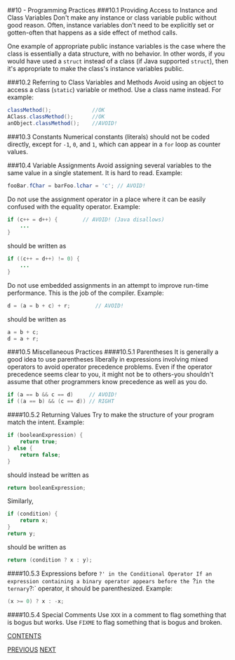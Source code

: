 ##10 - Programming Practices
###10.1 Providing Access to Instance and Class Variables
Don't make any instance or class variable public without good reason. Often, instance variables don't need to be explicitly set or gotten-often that happens as a side effect of method calls.

One example of appropriate public instance variables is the case where the class is essentially a data structure, with no behavior. In other words, if you would have used a `struct` instead of a class (if Java supported `struct`), then it's appropriate to make the class's instance variables public.

###10.2 Referring to Class Variables and Methods
Avoid using an object to access a class (`static`) variable or method. Use a class name instead. For example:

```java
classMethod();             //OK
AClass.classMethod();      //OK
anObject.classMethod();    //AVOID!
```

###10.3 Constants
Numerical constants (literals) should not be coded directly, except for `-1`, `0`, and `1`, which can appear in a `for` loop as counter values.

###10.4 Variable Assignments
Avoid assigning several variables to the same value in a single statement. It is hard to read. Example:

```java
fooBar.fChar = barFoo.lchar = 'c'; // AVOID!
```

Do not use the assignment operator in a place where it can be easily confused with the equality operator. Example:

```java
if (c++ = d++) {        // AVOID! (Java disallows)
    ...
}
```

should be written as

```java
if ((c++ = d++) != 0) {
    ...
}
```

Do not use embedded assignments in an attempt to improve run-time performance. This is the job of the compiler. Example:

```java
d = (a = b + c) + r;        // AVOID!
```

should be written as

```java
a = b + c;
d = a + r;
```

###10.5 Miscellaneous Practices
####10.5.1 Parentheses
It is generally a good idea to use parentheses liberally in expressions involving mixed operators to avoid operator precedence problems. Even if the operator precedence seems clear to you, it might not be to others-you shouldn't assume that other programmers know precedence as well as you do.

```java
if (a == b && c == d)     // AVOID!
if ((a == b) && (c == d)) // RIGHT
```

####10.5.2 Returning Values
Try to make the structure of your program match the intent. Example:

```java
if (booleanExpression) {
    return true;
} else {
    return false;
}
```
  
should instead be written as

```java
return booleanExpression;
```

Similarly,

```java
if (condition) {
    return x;
}
return y;
```

should be written as

```java
return (condition ? x : y);
```

####10.5.3 Expressions before `?' in the Conditional Operator
If an expression containing a binary operator appears before the `?` in the ternary `?:` operator, it should be parenthesized. Example:

```java
(x >= 0) ? x : -x;
````

####10.5.4 Special Comments
Use `XXX` in a comment to flag something that is bogus but works. Use `FIXME` to flag something that is bogus and broken.

[CONTENTS](TOC.md)

[PREVIOUS](page09.md) [NEXT](page11.md)
